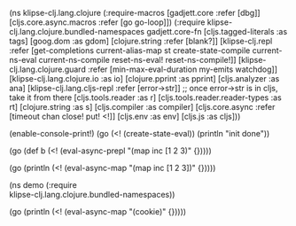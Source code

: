 (ns klipse-clj.lang.clojure
                        (:require-macros
                          [gadjett.core :refer [dbg]]
                          [cljs.core.async.macros :refer [go go-loop]])
                        (:require
                         klipse-clj.lang.clojure.bundled-namespaces
                          gadjett.core-fn
                          [cljs.tagged-literals :as tags]
                          [goog.dom :as gdom]
                          [clojure.string :refer [blank?]]
                          [klipse-clj.repl :refer [get-completions current-alias-map st create-state-compile current-ns-eval current-ns-compile reset-ns-eval! reset-ns-compile!]]
                          [klipse-clj.lang.clojure.guard :refer [min-max-eval-duration my-emits watchdog]]
                          [klipse-clj.lang.clojure.io :as io]
                          [clojure.pprint :as pprint]
                          [cljs.analyzer :as ana]
                          [klipse-clj.lang.cljs-repl :refer [error->str]] ;; once error->str is in cljs, take it from there
                          [cljs.tools.reader :as r]
                          [cljs.tools.reader.reader-types :as rt]
                          [clojure.string :as s]
                          [cljs.compiler :as compiler]
                         [cljs.core.async :refer [timeout chan close! put! <!]]
                         [cljs.env :as env]
                          [cljs.js :as cljs]))

(enable-console-print!)
(go (<! (create-state-eval))
    (println "init done"))

(go (def b (<! (eval-async-prepl "(map inc [1 2 3)" {}))))

(go (println (<! (eval-async-map "(map inc [1 2 3])" {}))))


(ns demo
  (:require  
       klipse-clj.lang.clojure.bundled-namespaces))

(go (println (<! (eval-async-map "(cookie)" {}))))
